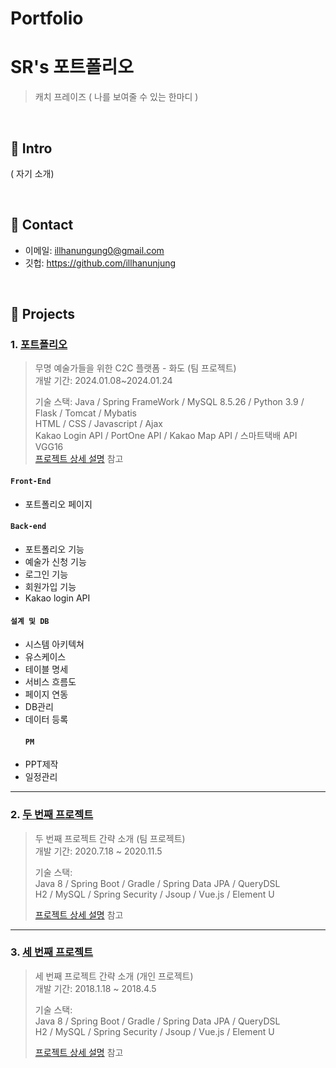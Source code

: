 # Portfolio
#  SR's 포트폴리오
>캐치 프레이즈 ( 나를 보여줄 수 있는 한마디 )

</br>

## :pushpin: Intro
( 자기 소개)

</br>

## :pushpin: Contact
- 이메일: illhanungung0@gmail.com
- 깃헙: https://github.com/illhanunjung

</br>

## :pushpin: Projects
### 1. [포트폴리오](https://github.com/illhanunjung/Hwado-final)
>무명 예술가들을 위한 C2C 플랫폼 - 화도 (팀 프로젝트)  
>개발 기간: 2024.01.08~2024.01.24
>  
>기술 스택:
>Java / Spring FrameWork / MySQL 8.5.26 / Python 3.9 / Flask / Tomcat / Mybatis  
>HTML / CSS / Javascript / Ajax  
>Kakao Login API / PortOne API / Kakao Map API / 스마트택배 API  
>VGG16  
> [프로젝트 상세 설명](https://github.com/illhanunjung/Hwado-final/blob/master/README.md) 참고  
#### `Front-End`
 - 포트폴리오 페이지
#### `Back-end`
 - 포트폴리오 기능 
 - 예술가 신청 기능
 - 로그인 기능
 - 회원가입 기능
 - Kakao login API
  #### `설계 및 DB`
 - 시스템 아키텍쳐 
 - 유스케이스
 - 테이블 명세
 - 서비스 흐름도
 - 페이지 연동
 - DB관리
 - 데이터 등록
   #### `PM`
 - PPT제작
 - 일정관리
---

### 2. [두 번째 프로젝트](https://github.com/JungHyung2/gitio.io)
>두 번째 프로젝트 간략 소개  (팀 프로젝트)  
>개발 기간: 2020.7.18 ~ 2020.11.5  
>  
>기술 스택:  
>Java 8 / Spring Boot / Gradle / Spring Data JPA / QueryDSL  
>H2 / MySQL / Spring Security / Jsoup / Vue.js / Element U  
>  
>[프로젝트 상세 설명](https://github.com/JungHyung2/gitio.io) 참고

---

### 3. [세 번째 프로젝트](https://github.com/JungHyung2/gitio.io)
>세 번째 프로젝트 간략 소개  (개인 프로젝트)  
>개발 기간: 2018.1.18 ~ 2018.4.5  
>  
>기술 스택:  
>Java 8 / Spring Boot / Gradle / Spring Data JPA / QueryDSL  
>H2 / MySQL / Spring Security / Jsoup / Vue.js / Element U  
>  
>[프로젝트 상세 설명](https://github.com/JungHyung2/gitio.io) 참고

